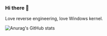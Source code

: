 ### Hi there 👋
Love reverse engineering, love Windows kernel.

![Anurag's GitHub stats](https://github-readme-stats.vercel.app/api?username=coldpon&show_icons=true&theme=radical)
